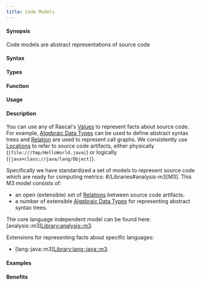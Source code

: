 ```yaml
---
title: Code Models
---
```


#### Synopsis

Code models are abstract representations of source code

#### Syntax

#### Types

#### Function
       
#### Usage

#### Description

You can use any of Rascal's [Values](/docs//Rascal/Expressions/Values) to represent facts about source code. 
For example, [Algebraic Data Types](/docs//Rascal/Declarations/AlgebraicDataType) can be used to define 
abstract syntax trees and [Relation](/docs//Rascal/Expressions/Values/Relation) are used to represent call graphs. 
We consistently use [Locations](/docs//Rascal/Expressions/Values/Location) to refer to source code artifacts, 
either physically (`|file:///tmp/HelloWorld.java|`) or logically (`|java+class://java/lang/Object|`).

Specifically we have standardized a set of models to represent source code which are ready 
for computing metrics: #/Libraries#analysis-m3[M3]. This M3 model consists of: 

*  an open (extensible) set of [Relations](/docs//Rascal/Expressions/Values/Relation) between source code artifacts.
*  a number of extensible [Algebraic Data Types](/docs//Rascal/Declarations/AlgebraicDataType)
  for representing abstract syntax trees. 


The core language independent model can be found here: [analysis::m3][Library:analysis::m3](/docs//Library/analysis/m3/index.md).

Extensions for representing facts about specific languages:

* [lang::java::m3][Library:lang::java::m3](/docs//Library/lang/java/m3/index.md).

#### Examples

#### Benefits


